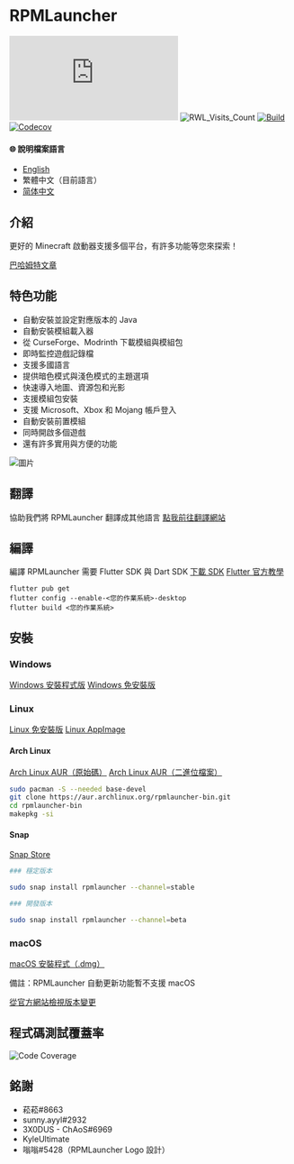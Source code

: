 # RPMLauncher

[![RWL_Dev_Version](https://img.shields.io/badge/dynamic/json?label=RPMLauncher%20最新開發版本&query=dev.latest_version_full&url=https://raw.githubusercontent.com/RPMTW/RPMTW-website-data/main/data/RPMLauncher/update.json)](../../../../releases)
![RWL_Visits_Count](https://hits.sh/github.com/RPMTW/RPMLauncher.svg?label=瀏覽次數)
[![Build](../../../../actions/workflows/build.yml/badge.svg)](../../../../actions/workflows/Build.yml)
[![Codecov](https://codecov.io/gh/RPMTW/RPMLauncher/branch/main/graph/badge.svg?token=5J25PUERID)](https://codecov.io/gh/RPMTW/RPMLauncher)

#### 🌐 說明檔案語言  
- [English](../../README.md)
- 繁體中文（目前語言）
- [简体中文](../README/zh_cn.md)

## 介紹

更好的 Minecraft 啟動器支援多個平台，有許多功能等您來探索！

[巴哈姆特文章](https://forum.gamer.com.tw/C.php?bsn=18673&snA=193012&tnum=1)

## 特色功能
- 自動安裝並設定對應版本的 Java
- 自動安裝模組載入器
- 從 CurseForge、Modrinth 下載模組與模組包
- 即時監控遊戲記錄檔
- 支援多國語言
- 提供暗色模式與淺色模式的主題選項
- 快速導入地圖、資源包和光影
- 支援模組包安裝
- 支援 Microsoft、Xbox 和 Mojang 帳戶登入
- 自動安裝前置模組
- 同時開啟多個遊戲
- 還有許多實用與方便的功能

![圖片](https://user-images.githubusercontent.com/48402225/139568860-b3dd0246-5e7c-4442-bb3c-7fa5cbc7bafc.png)


## 翻譯
協助我們將 RPMLauncher 翻譯成其他語言 [點我前往翻譯網站](https://crowdin.com/project/siong-sngs-fantasy-world)

## 編譯
編譯 RPMLauncher 需要 Flutter SDK 與 Dart SDK
[下載 SDK](https://flutter.dev/docs/get-started/install)
[Flutter 官方教學](https://flutter.dev/desktop)
```
flutter pub get
flutter config --enable-<您的作業系統>-desktop
flutter build <您的作業系統>
```

## 安裝
### Windows
[Windows 安裝程式版](../../../../releases/latest/download/RPMLauncher-Windows-Installer.exe)
[Windows 免安裝版](../../../../releases/latest/download/RPMLauncher-Windows.zip)
### Linux
[Linux 免安裝版](../../../../releases/latest/download/RPMLauncher-Linux.zip)
[Linux AppImage](../../../../releases/latest/download/RPMLauncher-Linux.Appimage)
#### Arch Linux
[Arch Linux AUR（原始碼）](https://aur.archlinux.org/packages/rpmlauncher-git)
[Arch Linux AUR（二進位檔案）](https://aur.archlinux.org/packages/rpmlauncher-bin)
```bash
sudo pacman -S --needed base-devel
git clone https://aur.archlinux.org/rpmlauncher-bin.git
cd rpmlauncher-bin
makepkg -si
```
#### Snap
[Snap Store](https://snapcraft.io/rpmlauncher)
```bash
### 穩定版本

sudo snap install rpmlauncher --channel=stable

### 開發版本

sudo snap install rpmlauncher --channel=beta
```
### macOS
[macOS 安裝程式（.dmg）](../../../../releases/latest/download/RPMLauncher-MacOS-Installer.dmg)

備註：RPMLauncher 自動更新功能暫不支援 macOS

[從官方網站檢視版本變更](https://www.rpmtw.com/RWL/Version)

## 程式碼測試覆蓋率
![Code Coverage](https://codecov.io/gh/RPMTW/RPMLauncher/branch/develop/graphs/sunburst.svg)
## 銘謝
- 菘菘#8663
- sunny.ayyl#2932
- 3X0DUS - ChAoS#6969
- KyleUltimate
- 嗡嗡#5428（RPMLauncher Logo 設計）